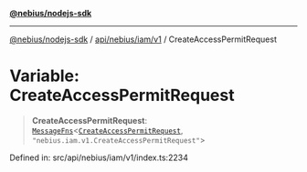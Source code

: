 [**@nebius/nodejs-sdk**](../../../../../README.md)

***

[@nebius/nodejs-sdk](../../../../../README.md) / [api/nebius/iam/v1](../README.md) / CreateAccessPermitRequest

# Variable: CreateAccessPermitRequest

> **CreateAccessPermitRequest**: [`MessageFns`](../../../../../runtime/protos/core/interfaces/MessageFns.md)\<[`CreateAccessPermitRequest`](../interfaces/CreateAccessPermitRequest.md), `"nebius.iam.v1.CreateAccessPermitRequest"`\>

Defined in: src/api/nebius/iam/v1/index.ts:2234
